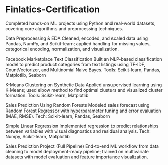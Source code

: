 # Finlatics-Certification

Completed hands-on ML projects using Python and real-world datasets, covering core algorithms and preprocessing techniques.

Data Preprocessing & EDA
Cleaned, encoded, and scaled data using Pandas, NumPy, and Scikit-learn; applied handling for missing values, categorical encoding, normalization, and visualization.

Facebook Marketplace Text Classification
Built an NLP-based classification model to predict product categories from text listings using TF-IDF, CountVectorizer, and Multinomial Naive Bayes.
Tools: Scikit-learn, Pandas, Matplotlib, Seaborn

K-Means Clustering on Synthetic Data
Applied unsupervised learning using K-Means; used elbow method to find optimal clusters and visualized cluster formation.
Tools: Scikit-learn, Matplotlib

Sales Prediction Using Random Forests
Modeled sales forecast using Random Forest Regressor with hyperparameter tuning and error evaluation (MAE, RMSE).
Tech: Scikit-learn, Pandas, Seaborn

Simple Linear Regression
Implemented regression to predict relationships between variables with visual diagnostics and residual analysis.
Tech: Numpy, Scikit-learn, Matplotlib

Sales Prediction Project (Full Pipeline)
End-to-end ML workflow from data cleaning to model deployment-ready pipeline; trained on multivariate datasets with model evaluation and feature importance visualization.
